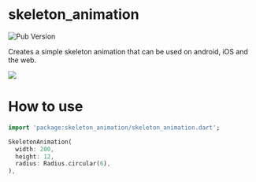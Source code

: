 # skeleton_animation

![Pub Version](https://img.shields.io/pub/v/skeleton_animation)

Creates a simple skeleton animation that can be used on android, iOS and the web.

<p>
  <img src="https://github.com/wjtje/flutter-skeleton-animation/blob/master/screenshots/list-view.gif?raw=true"/>
</p>

# How to use

```dart
import 'package:skeleton_animation/skeleton_animation.dart';
```

```dart
SkeletonAnimation(
  width: 200,
  height: 12,
  radius: Radius.circular(6),
),
```
